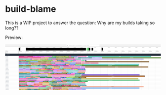 # build-blame

This is a WIP project to answer the question: Why are my builds taking so long??

Preview:

![](screenshots/preview.png)

